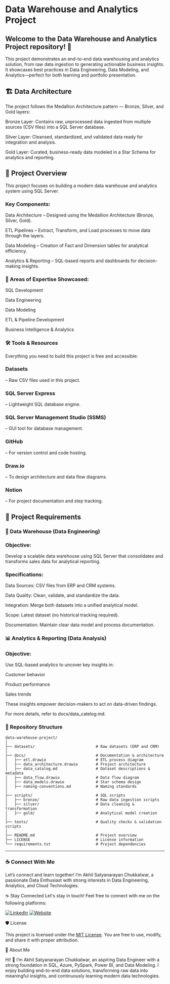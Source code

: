 # Data Warehouse and Analytics Project

## Welcome to the Data Warehouse and Analytics Project repository! 🚀
This project demonstrates an end-to-end data warehousing and analytics solution, from raw data ingestion to generating actionable business insights. It showcases best practices in Data Engineering, Data Modeling, and Analytics—perfect for both learning and portfolio presentation.

## 🏗️ Data Architecture

The project follows the Medallion Architecture pattern — Bronze, Silver, and Gold layers:

Bronze Layer: Contains raw, unprocessed data ingested from multiple sources (CSV files) into a SQL Server database.

Silver Layer: Cleansed, standardized, and validated data ready for integration and analysis.

Gold Layer: Curated, business-ready data modeled in a Star Schema for analytics and reporting.

## 📖 Project Overview

This project focuses on building a modern data warehouse and analytics system using SQL Server.

### Key Components:

Data Architecture – Designed using the Medallion Architecture (Bronze, Silver, Gold).

ETL Pipelines – Extract, Transform, and Load processes to move data through the layers.

Data Modeling – Creation of Fact and Dimension tables for analytical efficiency.

Analytics & Reporting – SQL-based reports and dashboards for decision-making insights.

### 🎯 Areas of Expertise Showcased:

SQL Development

Data Engineering

Data Modeling

ETL & Pipeline Development

Business Intelligence & Analytics

### 🛠️ Tools & Resources

Everything you need to build this project is free and accessible:

### Datasets
 – Raw CSV files used in this project.

### SQL Server Express
 – Lightweight SQL database engine.

### SQL Server Management Studio (SSMS)
 – GUI tool for database management.

### GitHub
 – For version control and code hosting.

### Draw.io
 – To design architecture and data flow diagrams.

### Notion
 – For project documentation and step tracking.

## 🚀 Project Requirements
### 🧱 Data Warehouse (Data Engineering)

### Objective:
Develop a scalable data warehouse using SQL Server that consolidates and transforms sales data for analytical reporting.

### Specifications:

Data Sources: CSV files from ERP and CRM systems.

Data Quality: Clean, validate, and standardize the data.

Integration: Merge both datasets into a unified analytical model.

Scope: Latest dataset (no historical tracking required).

Documentation: Maintain clear data model and process documentation.

### 📊 Analytics & Reporting (Data Analysis)

### Objective:
Use SQL-based analytics to uncover key insights in:

Customer behavior

Product performance

Sales trends

These insights empower decision-makers to act on data-driven findings.

For more details, refer to docs/data_catelog.md.



### 📂 Repository Structure
```
data-warehouse-project/
│
├── datasets/                           # Raw datasets (ERP and CRM)
│
├── docs/                               # Documentation & architecture
│   ├── etl.drawio                      # ETL process diagram
│   ├── data_architecture.drawio        # Project architecture
│   ├── data_catalog.md                 # Dataset descriptions & metadata
│   ├── data_flow.drawio                # Data flow diagram
│   ├── data_models.drawio              # Star schema design
│   ├── naming-conventions.md           # Naming standards
│
├── scripts/                            # SQL scripts
│   ├── bronze/                         # Raw data ingestion scripts
│   ├── silver/                         # Data cleaning & transformation
│   ├── gold/                           # Analytical model creation
│
├── tests/                              # Quality checks & validation scripts
│
├── README.md                           # Project overview
├── LICENSE                             # License information
└── requirements.txt                    # Project dependencies
```
-----

### ☕ Connect With Me

Let’s connect and learn together!
I’m Akhil Satyanarayan Chukkalwar, a passionate Data Enthusiast with strong interests in Data Engineering, Analytics, and Cloud Technologies.

☕ Stay Connected
Let's stay in touch! Feel free to connect with me on the following platforms:

[![LinkedIn](https://img.shields.io/badge/LinkedIn-0077B5?style=for-the-badge&logo=linkedin&logoColor=white)](https://linkedin.com/in/akhil-chukkalwar)
[![Website](https://img.shields.io/badge/Website-000000?style=for-the-badge&logo=google-chrome&logoColor=white)](https://chukkalwar.vercel.app)





🛡️ License

This project is licensed under the [MIT License](LICENSE).
You are free to use, modify, and share it with proper attribution.

🌟 About Me

Hi! 👋 I’m Akhil Satyanarayan Chukkalwar, an aspiring Data Engineer with a strong foundation in SQL, Azure, PySpark, Power BI, and Data Modeling.
I enjoy building end-to-end data solutions, transforming raw data into meaningful insights, and continuously learning modern data technologies.



